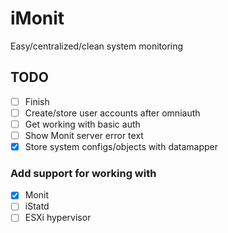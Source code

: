 # iMonit

Easy/centralized/clean system monitoring

## TODO

- [ ] Finish
- [ ] Create/store user accounts after omniauth
- [ ] Get working with basic auth
- [ ] Show Monit server error text
- [x] Store system configs/objects with datamapper

### Add support for working with

- [x] Monit
- [ ] iStatd
- [ ] ESXi hypervisor
